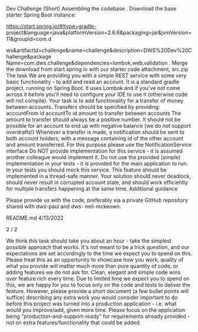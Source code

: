 Dev Challenge (Short)
Assembling the codebase
. Download the base starter Spring Boot instance:

https://start.spring.io/#!type=gradle-
project&language=java&platformVersion=2.6.6&packaging=jar&jvmVersion=11&groupId=com.d

ws&artifactId=challenge&name=challenge&description=DWS%20Dev%20Challenge&package
Name=com.dws.challenge&dependencies=lombok,web,validation
. Merge the download from start.spring.io with our starter code attachment, src.zip
The task
We are providing you with a simple REST service with some very basic functionality - to add and read an
account.
It is a standard gradle project, running on Spring Boot. It uses Lombok and if you've not come across it
before you'll need to configure your IDE to use it (otherwise code will not compile).
Your task is to add functionality for a transfer of money between accounts. Transfers should be
specified by providing:
accountFrom id
accountTo id
amount to transfer between accounts
The amount to transfer should always be a positive number. It should not be possible for an account to end
up with negative balance (we do not support overdrafts!)
Whenever a transfer is made, a notification should be sent to both account holders, with a message
containing id of the other account and amount transferred.
For this purpose please use the NotificationService interface
Do NOT provide implementation for this service - it is assumed another colleague would implement it.
Do not use the provided (simple) implementation in your tests - it is provided for the main application
to run. In your tests you should mock this service.
This feature should be implemented in a thread-safe manner. Your solution should never deadlock, should
never result in corrupted account state, and should work efficiently for multiple transfers happening at the
same time.
Additional guidance

Please provide us with the code, preferably via a private GitHub repository shared with dws-paul and dws-
neil-mckeown.

README.md 4/13/2022

2 / 2

We think this task should take you about an hour - take the simplest possible approach that works. It's
not meant to be a trick question, and our expectations are set accordingly to the time we expect you to
spend on this.
Please treat this as an opportunity to showcase how you work, quality of what you provide will matter much
more than pure quantity of code, or adding features we do not ask for. Clean, elegant and simple code wins
over feature rich every time.
Due to limited time we expect you to spend on this, we are happy for you to focus only on the code and
tests to deliver the feature. However, please provide a short document (a few bullet points will suffice)
describing any extra work you would consider important to do before this project was turned into a
production application - i.e. what would you improve/add, given more time.
Please focus on the application being "production-and-support-ready" for requirements already provided -
not on extra features/functionality that could be added.
